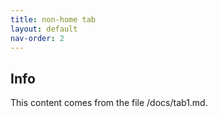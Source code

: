 ```yaml
---
title: non-home tab
layout: default
nav-order: 2
---
```

## Info
This content comes from the file /docs/tab1.md.